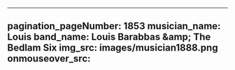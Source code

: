 ------
pagination_pageNumber: 1853
musician_name: Louis
band_name: Louis Barabbas &amp;amp; The Bedlam Six
img_src: images/musician1888.png
onmouseover_src: 
------